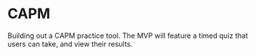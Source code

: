 # CAPM
Building out a CAPM practice tool. The MVP will feature a timed quiz that users can take, and view their results. 
